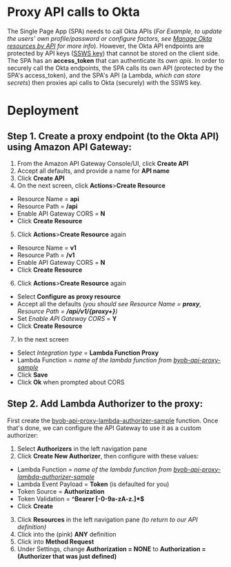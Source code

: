 # Proxy API calls to Okta
The Single Page App (SPA) needs to call Okta APIs (*For Example, to update the users' own profile/password or configure factors, see [Manage Okta resources by API](https://developer.okta.com/docs/reference/#manage-okta-resources) for more info*). However, the Okta API endpoints are protected by API keys ([SSWS key](https://developer.okta.com/docs/reference/api-overview/#authentication)) that cannot be stored on the client side. The SPA has an **access_token** that can authenticate its *own apis*. In order to securely call the Okta endpoints, the SPA calls its own API (protected by the SPA's access_token), and the SPA's API (a Lambda, *which can store secrets*) then proxies api calls to Okta (securely) with the SSWS key.

# Deployment

## Step 1. Create a proxy endpoint (to the Okta API) using Amazon API Gateway:
1. From the Amazon API Gateway Console/UI, click **Create API**
2. Accept all defaults, and provide a name for **API name**
3. Click **Create API**
4. On the next screen, click **Actions**>**Create Resource**
* Resource Name = **api**
* Resource Path = **/api**
* Enable API Gateway CORS = **N**
* Click **Create Resource**
5. Click **Actions**>**Create Resource** again
* Resource Name = **v1**
* Resource Path = **/v1** 
* Enable API Gateway CORS = **N**
* Click **Create Resource**
6. Click **Actions**>**Create Resource** again
* Select **Configure as proxy resource**
* Accept all the defaults *(you should see Resource Name = **proxy**, Resource Path = **/api/v1/{proxy+}**)*
* Set *Enable API Gateway CORS* = **Y**
* Click **Create Resource**
7. In the next screen
* Select *Integration type* = **Lambda Function Proxy**
* Lambda Function = *name of the lambda function from [byob-api-proxy-sample](../byob-api-proxy-sample)*
* Click **Save**
* Click **Ok** when prompted about CORS

## Step 2. Add Lambda Authorizer to the proxy:
First create the [byob-api-proxy-lambda-authorizer-sample](../byob-api-proxy-lambda-authorizer-sample) function. Once that's done, we can configure the API Gateway to use it as a custom authorizer:
1. Select **Authorizers** in the left navigation pane
2. Click **Create New Authorizer**, then configure with these values:
* Lambda Function = *name of the lambda function from [byob-api-proxy-lambda-authorizer-sample](../byob-api-proxy-lambda-authorizer-sample)*
* Lambda Event Payload = **Token** (is defaulted for you)
* Token Source = **Authorization**
* Token Validation = **^Bearer [-0-9a-zA-z\.]*$**
* Click **Create**
3. Click **Resources** in the left navigation pane *(to return to our API definition)*
4. Click into the (pink) **ANY** definition
5. Click into **Method Request**
6. Under Settings, change **Authorization = NONE** to **Authorization = (Authorizer that was just defined)**


